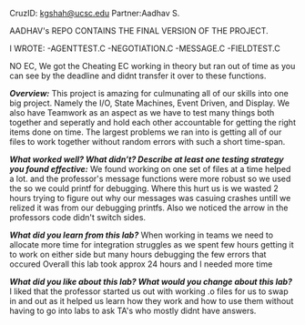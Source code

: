 CruzID: kgshah@ucsc.edu
Partner:Aadhav S.

AADHAV's REPO CONTAINS THE FINAL VERSION OF THE PROJECT.

I WROTE:
-AGENTTEST.C
-NEGOTIATION.C
-MESSAGE.C
-FIELDTEST.C

NO EC, We got the Cheating EC working in theory but ran out of time as you can see by the deadline and didnt transfer it over to these functions.

***Overview:***
This project is amazing for culmunating all of our skills into one big project. Namely the I/O, State Machines, Event Driven, and Display. We also have Teamwork as an aspect as we have to test many things both together and seperatly and hold each other accountable for getting the right items done on time. The largest problems we ran into is getting all of our files to work together without random errors with such a short time-span.

***What worked well? What didn’t? Describe at least one testing strategy you found effective:***
We found working on one set of files at a time helped a lot. and the professor's message functions were more robust so we used the so we could printf for debugging. Where this hurt us is we wasted 2 hours trying to figure out why our messages was casuing crashes untill we relized it was from our debugging printfs. Also we noticed the arrow in the professors code didn't switch sides.

***What did you learn from this lab?***
When working in teams we need to allocate more time for integration struggles as we spent few hours getting it to work on either side but many hours debugging the few errors that occured Overall this lab took approx 24 hours and I needed more time

***What did you like about this lab? What would you change
about this lab?***
I liked that the professor started us out with working .o files for us to swap in and out as it helped us learn how they work and how to use them without having to go into labs to ask TA's who mostly didnt have answers.